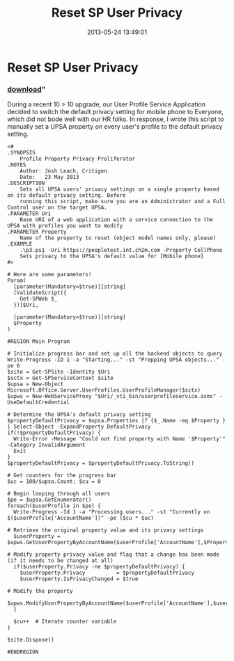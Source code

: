 ﻿---
pid:            4182
parent:         0
children:       
poster:         joshtransient
title:          Reset SP User Privacy
date:           2013-05-24 13:49:01
format:         posh
---

# Reset SP User Privacy

### [download](4182.ps1)"

During a recent 10 > 10 upgrade, our User Profile Service Application decided to switch the default privacy setting for mobile phone to Everyone, which did not bode well with our HR folks. In response, I wrote this script to manually set a UPSA property on every user's profile to the default privacy setting.

```posh
<#
.SYNOPSIS
    Profile Property Privacy Proliferator
.NOTES
    Author: Josh Leach, Critigen
    Date:   23 May 2013
.DESCRIPTION
    Sets all UPSA users' privacy settings on a single property based on its default privacy setting. Before
    running this script, make sure you are an Administrator and a Full Control user on the target UPSA.
.PARAMETER Uri
    Base URI of a web application with a service connection to the UPSA with profiles you want to modify
.PARAMETER Property
    Name of the property to reset (object model names only, please)
.EXAMPLE
    .\p3.ps1 -Uri https://peopletest.int.ch2m.com -Property CellPhone
    Sets privacy to the UPSA's default value for [Mobile phone]
#>

# Here are some parameters!
Param(
  [parameter(Mandatory=$true)][string]
  [ValidateScript({
    Get-SPWeb $_
  })]$Uri,

  [parameter(Mandatory=$true)][string]
  $Property
)

#REGION Main Program

# Initialize progress bar and set up all the backend objects to query
Write-Progress -ID 1 -a "Starting..." -st "Prepping UPSA objects..." -pe 0
$site = Get-SPSite -Identity $Uri
$sctx = Get-SPServiceContext $site
$upsa = New-Object Microsoft.Office.Server.UserProfiles.UserProfileManager($sctx)
$upws = New-WebServiceProxy "$Uri/_vti_bin/userprofileservice.asmx" -UseDefaultCredential

# Determine the UPSA's default privacy setting
$propertyDefaultPrivacy = $upsa.Properties |? {$_.Name -eq $Property } | Select-Object -ExpandProperty DefaultPrivacy
if(!$propertyDefaultPrivacy) {
  Write-Error -Message "Could not find property with Name '$Property'" -Category InvalidArgument
  Exit
}
$propertyDefaultPrivacy = $propertyDefaultPrivacy.ToString()

# Get counters for the progress bar
$uc = 100/$upsa.Count; $cu = 0

# Begin looping through all users
$pe = $upsa.GetEnumerator()
foreach($userProfile in $pe) {
  Write-Progress -Id 1 -a "Processing users..." -st "Currently on $($userProfile['AccountName'])" -pe ($cu * $uc)

# Retrieve the original property value and its privacy settings
  $userProperty = $upws.GetUserPropertyByAccountName($userProfile['AccountName'],$Property)

# Modify property privacy value and flag that a change has been made (if it needs to be changed at all)
  if($userProperty.Privacy -ne $propertyDefaultPrivacy) {
    $userProperty.Privacy          = $propertyDefaultPrivacy
    $userProperty.IsPrivacyChanged = $true

# Modify the property
    $upws.ModifyUserPropertyByAccountName($userProfile['AccountName'],$userProperty)
  }

  $cu++  # Iterate counter variable
}

$site.Dispose()

#ENDREGION
```
